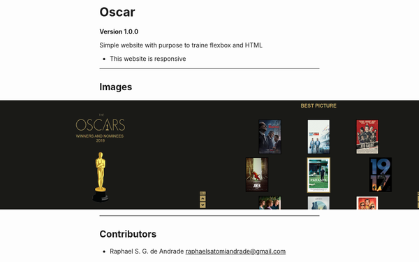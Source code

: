 # Oscar

**Version 1.0.0**

Simple website with purpose to traine flexbox and HTML
- This website is responsive
---

## Images
<div style="display: flex; justify-content: center">
<img src="assets/images/home.png" width="500" height="250">
<img src="assets/images/second_page.png" width="500" height="250">
<img src="assets/images/third_page.png" width="500" height="250">
<img src="assets/images/four_page.png" width="500" height="250">
</div>


---
## Contributors

- Raphael S. G. de Andrade <raphaelsatomiandrade@gmail.com>

